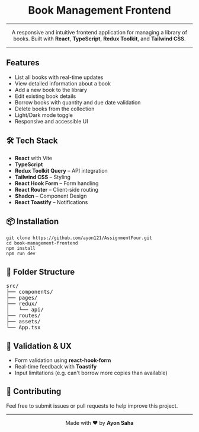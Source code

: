 <h1 align="center"> Book Management Frontend</h1>
<hr/>
<p align="center">
  A responsive and intuitive frontend application for managing a library of books. Built with <strong>React</strong>, <strong>TypeScript</strong>, <strong>Redux Toolkit</strong>, and <strong>Tailwind CSS</strong>.
</p>

<hr />

<h2>Features</h2>
<ul>
  <li>List all books with real-time updates</li>
  <li>View detailed information about a book</li>
  <li>Add a new book to the library</li>
  <li>Edit existing book details</li>
  <li>Borrow books with quantity and due date validation</li>
  <li>Delete books from the collection</li>
  <li>Light/Dark mode toggle</li>
  <li>Responsive and accessible UI</li>
</ul>

<h2>🛠️ Tech Stack</h2>
<ul>
  <li><strong>React</strong> with Vite</li>
  <li><strong>TypeScript</strong></li>
  <li><strong>Redux Toolkit Query</strong> – API integration</li>
  <li><strong>Tailwind CSS</strong> – Styling</li>
  <li><strong>React Hook Form</strong> – Form handling</li>
  <li><strong>React Router</strong> – Client-side routing</li>
  <li><strong>Shadcn</strong> – Component Design</li>
  <li><strong>React Toastify</strong> – Notifications</li>
</ul>


<h2>📦 Installation</h2>

<pre><code>git clone https://github.com/ayon121/AssignmentFour.git
cd book-management-frontend
npm install
npm run dev
</code></pre>


<h2>📁 Folder Structure</h2>
<pre>
src/
├── components/
├── pages/
├── redux/
│   └── api/
├── routes/
├── assets/
└── App.tsx
</pre>

<h2>🧪 Validation & UX</h2>
<ul>
  <li>Form validation using <strong>react-hook-form</strong></li>
  <li>Real-time feedback with <strong>Toastify</strong></li>
  <li>Input limitations (e.g. can't borrow more copies than available)</li>
</ul>



<h2>🙌 Contributing</h2>
<p>Feel free to submit issues or pull requests to help improve this project.</p>
<hr />

<p align="center">
  Made with ❤️ by <strong>Ayon Saha</strong>
</p>
